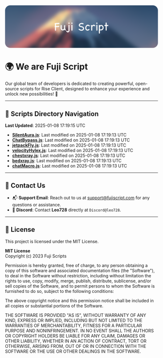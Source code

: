 ![Banner](.github/b.webp)

# 🌍 **We are Fuji Script**

Our global team of developers is dedicated to creating powerful, open-source scripts for Rise Client, designed to enhance your experience and unlock new possibilities! 🌟

---
<!-- SCRIPTS_NAVIGATION_START -->
## 📂 **Scripts Directory Navigation**

**Last Updated**: 2025-01-08 17:19:15 UTC

- **[SilentAura.js](scripts/SilentAura.js)**: Last modified on 2025-01-08 17:19:13 UTC
- **[ChatBypass.js](scripts/ChatBypass.js)**: Last modified on 2025-01-08 17:19:13 UTC
- **[jetpackFly.js](scripts/jetpackFly.js)**: Last modified on 2025-01-08 17:19:13 UTC
- **[velocityHylex.js](scripts/velocityHylex.js)**: Last modified on 2025-01-08 17:19:13 UTC
- **[chestxray.js](scripts/chestxray.js)**: Last modified on 2025-01-08 17:19:13 UTC
- **[bedxray.js](scripts/bedxray.js)**: Last modified on 2025-01-08 17:19:13 UTC
- **[chatMacro.js](scripts/chatMacro.js)**: Last modified on 2025-01-08 17:19:13 UTC

<!-- SCRIPTS_NAVIGATION_END -->

---

## 💬 **Contact Us**  
- 📬 **Support Email**: Reach out to us at [support@fujiscript.com](mailto:support@fujiscript.com) for any questions or assistance.  
- 💬 **Discord**: Contact **Leo728** directly at `Discord@leo728`.

---

## 📜 **License**

This project is licensed under the MIT License.  

**MIT License**  
Copyright (c) 2023 Fuji Scripts  

Permission is hereby granted, free of charge, to any person obtaining a copy of this software and associated documentation files (the "Software"), to deal in the Software without restriction, including without limitation the rights to use, copy, modify, merge, publish, distribute, sublicense, and/or sell copies of the Software, and to permit persons to whom the Software is furnished to do so, subject to the following conditions:  

The above copyright notice and this permission notice shall be included in all copies or substantial portions of the Software.  

THE SOFTWARE IS PROVIDED "AS IS", WITHOUT WARRANTY OF ANY KIND, EXPRESS OR IMPLIED, INCLUDING BUT NOT LIMITED TO THE WARRANTIES OF MERCHANTABILITY, FITNESS FOR A PARTICULAR PURPOSE AND NONINFRINGEMENT. IN NO EVENT SHALL THE AUTHORS OR COPYRIGHT HOLDERS BE LIABLE FOR ANY CLAIM, DAMAGES OR OTHER LIABILITY, WHETHER IN AN ACTION OF CONTRACT, TORT OR OTHERWISE, ARISING FROM, OUT OF OR IN CONNECTION WITH THE SOFTWARE OR THE USE OR OTHER DEALINGS IN THE SOFTWARE.  
